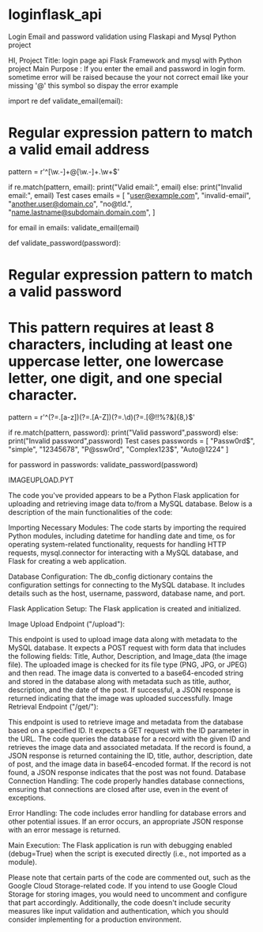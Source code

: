 # loginflask_api
Login Email and password validation using Flaskapi and Mysql Python project

HI,
Project Title: login page api Flask Framework and mysql with Python project
Main Purpose : If you enter the email and password in login form.
sometime error will be raised because the your not correct email like your missing '@' this symbol so dispay the error
example

import re
def validate_email(email):
# Regular expression pattern to match a valid email address
pattern = r'^[\w.-]+@[\w.-]+.\w+$'

if re.match(pattern, email):
    print("Valid email:", email)
else:
    print("Invalid email:", email)
Test cases
emails = [
"user@example.com",
"invalid-email",
"another.user@domain.co",
"no@tld.",
"name.lastname@subdomain.domain.com",
]

for email in emails:
validate_email(email)

def validate_password(password):
# Regular expression pattern to match a valid password
# This pattern requires at least 8 characters, including at least one uppercase letter, one lowercase letter, one digit, and one special character.
pattern = r'^(?=.[a-z])(?=.[A-Z])(?=.\d)(?=.[@$!%?&])[A-Za-z\d@$!%?&]{8,}$'

if re.match(pattern, password):
    print("Valid password",password)
else:
    print("Invalid password",password)
Test cases
passwords = [
"Passw0rd$",
"simple",
"12345678",
"P@ssw0rd",
"Complex123$",
"Auto@1224"
]


for password in passwords:
validate_password(password)

IMAGEUPLOAD.PYT

The code you've provided appears to be a Python Flask application for uploading and retrieving image data to/from a MySQL database. Below is a description of the main functionalities of the code:

Importing Necessary Modules: The code starts by importing the required Python modules, including datetime for handling date and time, os for operating system-related functionality, requests for handling HTTP requests, mysql.connector for interacting with a MySQL database, and Flask for creating a web application.

Database Configuration: The db_config dictionary contains the configuration settings for connecting to the MySQL database. It includes details such as the host, username, password, database name, and port.

Flask Application Setup: The Flask application is created and initialized.

Image Upload Endpoint ("/upload"):

This endpoint is used to upload image data along with metadata to the MySQL database.
It expects a POST request with form data that includes the following fields: Title, Author, Description, and Image_data (the image file).
The uploaded image is checked for its file type (PNG, JPG, or JPEG) and then read.
The image data is converted to a base64-encoded string and stored in the database along with metadata such as title, author, description, and the date of the post.
If successful, a JSON response is returned indicating that the image was uploaded successfully.
Image Retrieval Endpoint ("/get/<ID>"):

This endpoint is used to retrieve image and metadata from the database based on a specified ID.
It expects a GET request with the ID parameter in the URL.
The code queries the database for a record with the given ID and retrieves the image data and associated metadata.
If the record is found, a JSON response is returned containing the ID, title, author, description, date of post, and the image data in base64-encoded format.
If the record is not found, a JSON response indicates that the post was not found.
Database Connection Handling: The code properly handles database connections, ensuring that connections are closed after use, even in the event of exceptions.

Error Handling: The code includes error handling for database errors and other potential issues. If an error occurs, an appropriate JSON response with an error message is returned.

Main Execution: The Flask application is run with debugging enabled (debug=True) when the script is executed directly (i.e., not imported as a module).

Please note that certain parts of the code are commented out, such as the Google Cloud Storage-related code. If you intend to use Google Cloud Storage for storing images, you would need to uncomment and configure that part accordingly. Additionally, the code doesn't include security measures like input validation and authentication, which you should consider implementing for a production environment.





